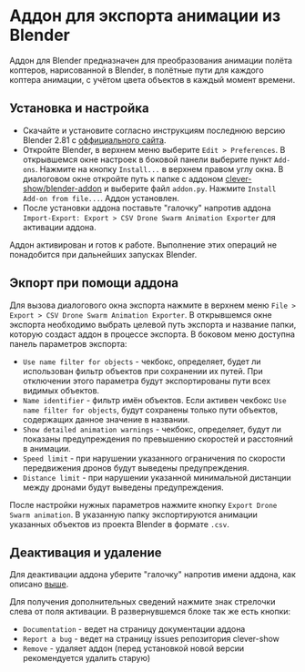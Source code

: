 # Аддон для экспорта анимации из Blender

Аддон для Blender предназначен для преобразования анимации полёта коптеров, нарисованной в Blender, в полётные пути для каждого коптера анимации, с учётом цвета объектов в каждый момент времени.

## Установка и настройка

* Скачайте и установите согласно инструкциям последнюю версию Blender 2.81 с [оффициального сайта](https://www.blender.org/download/).
* Откройте Blender, в верхнем меню выберите `Edit > Preferences`. В открывшемся окне настроек в боковой панели выберите пункт `Add-ons`. Нажмите на кнопку `Install...` в верхнем правом углу окна. В диалоговом окне откройте путь к папке с аддоном [clever-show/blender-addon](../../blender-addon/) и выберите файл `addon.py`. Нажмите `Install Add-on from file...`. Аддон установлен.
* После установки аддона поставьте "галочку" напротив аддона `Import-Export: Export > CSV Drone Swarm Animation Exporter` для активации аддона.

Аддон активирован и готов к работе. Выполнение этих операций не понадобится при дальнейших запусках Blender.

## Экпорт при помощи аддона

Для вызова диалогового окна экспорта нажмите в верхнем меню `File > Export > CSV Drone Swarm Animation Exporter`. В открывшемся окне экспорта необходимо выбрать целевой путь экспорта и название папки, которую создаст аддон в процессе экспорта. В боковом меню доступна панель параметров экспорта:

* `Use name filter for objects` - чекбокс, определяет, будет ли использован фильтр объектов при сохранении их путей. При отключении этого параметра будут экспортированы пути всех видимых объектов.
* `Name identifier` - фильтр имён объектов. Если активен чекбокс `Use name filter for objects`, будут сохранены только пути объектов, содержащих данное значение в названии.
* `Show detailed animation warnings` - чекбокс, определяет, будут ли показаны предупреждения по превышению скоростей и расстояний в анимации.
* `Speed limit` - при нарушении указанного ограничения по скорости передвижения дронов будут выведены предупреждения.
* `Distance limit` - при нарушении указанной минимальной дистанции между дронами будут выведены предупреждения.

После настройки нужных параметров нажмите кнопку `Export Drone Swarm animation`. В указанную папку экспортируются анимации указанных объектов из проекта Blender в формате `.csv`.

## Деактивация и удаление

Для деактивации аддона уберите "галочку" напротив имени аддона, как описано [выше](#установка-и-настройка).

Для получения дополнительных сведений нажмите знак стрелочки слева от поля активации. В развернувшемся блоке так же есть кнопки:

* `Documentation` - ведет на страницу документации аддона
* `Report a bug` - ведет на страницу issues репозитория clever-show
* `Remove` - удаляет аддон (перед установкой новой версии рекомендуется удалить старую)
